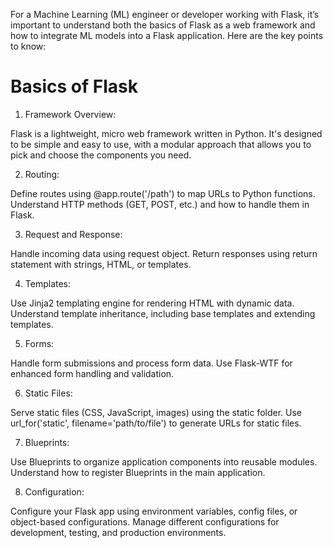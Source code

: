For a Machine Learning (ML) engineer or developer working with Flask, it’s important to understand both the basics of Flask as a web framework and how to integrate ML models into a Flask application. Here are the key points to know:

# Basics of Flask

1) Framework Overview:

Flask is a lightweight, micro web framework written in Python.
It's designed to be simple and easy to use, with a modular approach that allows you to pick and choose the components you need.

2) Routing:

Define routes using @app.route('/path') to map URLs to Python functions.
Understand HTTP methods (GET, POST, etc.) and how to handle them in Flask.

3) Request and Response:

Handle incoming data using request object.
Return responses using return statement with strings, HTML, or templates.

4) Templates:

Use Jinja2 templating engine for rendering HTML with dynamic data.
Understand template inheritance, including base templates and extending templates.

5) Forms:

Handle form submissions and process form data.
Use Flask-WTF for enhanced form handling and validation.

6) Static Files:

Serve static files (CSS, JavaScript, images) using the static folder.
Use url_for('static', filename='path/to/file') to generate URLs for static files.

7) Blueprints:

Use Blueprints to organize application components into reusable modules.
Understand how to register Blueprints in the main application.

8) Configuration:

Configure your Flask app using environment variables, config files, or object-based configurations.
Manage different configurations for development, testing, and production environments.